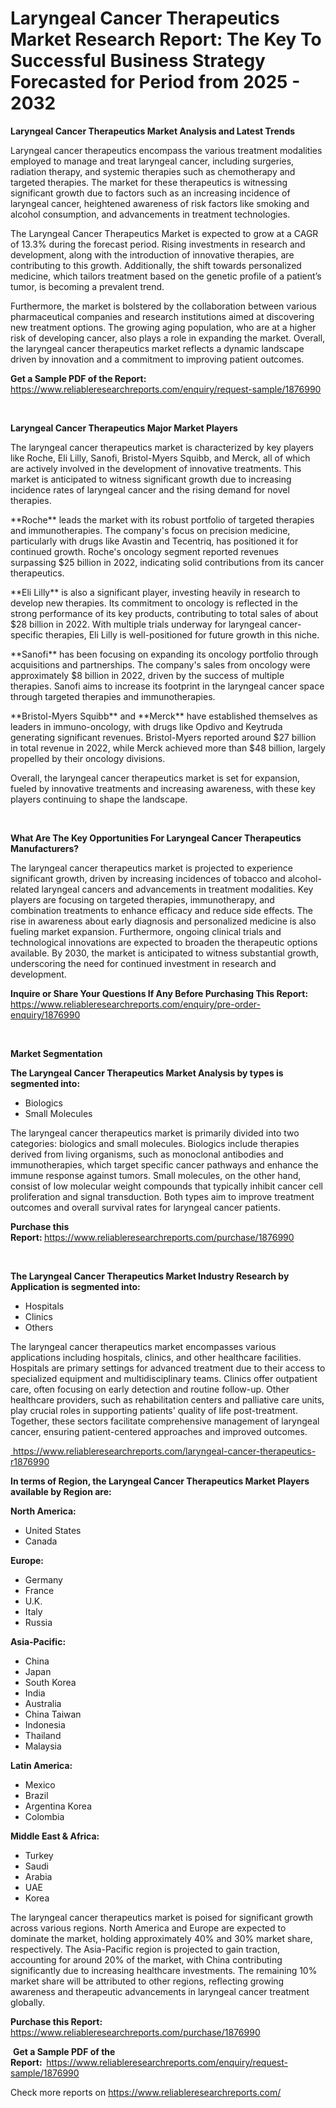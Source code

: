 <p><h1>Laryngeal Cancer Therapeutics Market Research Report: The Key To Successful Business Strategy Forecasted for Period from 2025 - 2032</h1></p><p><strong>Laryngeal Cancer Therapeutics Market Analysis and Latest Trends</strong></p>
<p><p>Laryngeal cancer therapeutics encompass the various treatment modalities employed to manage and treat laryngeal cancer, including surgeries, radiation therapy, and systemic therapies such as chemotherapy and targeted therapies. The market for these therapeutics is witnessing significant growth due to factors such as an increasing incidence of laryngeal cancer, heightened awareness of risk factors like smoking and alcohol consumption, and advancements in treatment technologies.</p><p>The Laryngeal Cancer Therapeutics Market is expected to grow at a CAGR of 13.3% during the forecast period. Rising investments in research and development, along with the introduction of innovative therapies, are contributing to this growth. Additionally, the shift towards personalized medicine, which tailors treatment based on the genetic profile of a patient’s tumor, is becoming a prevalent trend.</p><p>Furthermore, the market is bolstered by the collaboration between various pharmaceutical companies and research institutions aimed at discovering new treatment options. The growing aging population, who are at a higher risk of developing cancer, also plays a role in expanding the market. Overall, the laryngeal cancer therapeutics market reflects a dynamic landscape driven by innovation and a commitment to improving patient outcomes.</p></p>
<p><strong>Get a Sample PDF of the Report:&nbsp;</strong> <a href="https://www.reliableresearchreports.com/enquiry/request-sample/1876990?utm_campaign=2641&utm_medium=2&utm_source=Github&utm_content=ia&utm_term=08032025&utm_id=laryngeal-cancer-therapeutics">https://www.reliableresearchreports.com/enquiry/request-sample/1876990</a></p>
<p>&nbsp;</p>
<p><strong>Laryngeal Cancer Therapeutics Major Market Players</strong></p>
<p><p>The laryngeal cancer therapeutics market is characterized by key players like Roche, Eli Lilly, Sanofi, Bristol-Myers Squibb, and Merck, all of which are actively involved in the development of innovative treatments. This market is anticipated to witness significant growth due to increasing incidence rates of laryngeal cancer and the rising demand for novel therapies.</p><p>**Roche** leads the market with its robust portfolio of targeted therapies and immunotherapies. The company's focus on precision medicine, particularly with drugs like Avastin and Tecentriq, has positioned it for continued growth. Roche's oncology segment reported revenues surpassing $25 billion in 2022, indicating solid contributions from its cancer therapeutics.</p><p>**Eli Lilly** is also a significant player, investing heavily in research to develop new therapies. Its commitment to oncology is reflected in the strong performance of its key products, contributing to total sales of about $28 billion in 2022. With multiple trials underway for laryngeal cancer-specific therapies, Eli Lilly is well-positioned for future growth in this niche.</p><p>**Sanofi** has been focusing on expanding its oncology portfolio through acquisitions and partnerships. The company's sales from oncology were approximately $8 billion in 2022, driven by the success of multiple therapies. Sanofi aims to increase its footprint in the laryngeal cancer space through targeted therapies and immunotherapies.</p><p>**Bristol-Myers Squibb** and **Merck** have established themselves as leaders in immuno-oncology, with drugs like Opdivo and Keytruda generating significant revenues. Bristol-Myers reported around $27 billion in total revenue in 2022, while Merck achieved more than $48 billion, largely propelled by their oncology divisions.</p><p>Overall, the laryngeal cancer therapeutics market is set for expansion, fueled by innovative treatments and increasing awareness, with these key players continuing to shape the landscape.</p></p>
<p>&nbsp;</p>
<p><strong>What Are The Key Opportunities For Laryngeal Cancer Therapeutics Manufacturers?</strong></p>
<p><p>The laryngeal cancer therapeutics market is projected to experience significant growth, driven by increasing incidences of tobacco and alcohol-related laryngeal cancers and advancements in treatment modalities. Key players are focusing on targeted therapies, immunotherapy, and combination treatments to enhance efficacy and reduce side effects. The rise in awareness about early diagnosis and personalized medicine is also fueling market expansion. Furthermore, ongoing clinical trials and technological innovations are expected to broaden the therapeutic options available. By 2030, the market is anticipated to witness substantial growth, underscoring the need for continued investment in research and development.</p></p>
<p><strong>Inquire or Share Your Questions If Any Before Purchasing This Report:</strong> <a href="https://www.reliableresearchreports.com/enquiry/pre-order-enquiry/1876990?utm_campaign=2641&utm_medium=2&utm_source=Github&utm_content=ia&utm_term=08032025&utm_id=laryngeal-cancer-therapeutics">https://www.reliableresearchreports.com/enquiry/pre-order-enquiry/1876990</a></p>
<p>&nbsp;</p>
<p><strong>Market Segmentation</strong></p>
<p><strong>The Laryngeal Cancer Therapeutics Market Analysis by types is segmented into:</strong></p>
<p><ul><li>Biologics</li><li>Small Molecules</li></ul></p>
<p><p>The laryngeal cancer therapeutics market is primarily divided into two categories: biologics and small molecules. Biologics include therapies derived from living organisms, such as monoclonal antibodies and immunotherapies, which target specific cancer pathways and enhance the immune response against tumors. Small molecules, on the other hand, consist of low molecular weight compounds that typically inhibit cancer cell proliferation and signal transduction. Both types aim to improve treatment outcomes and overall survival rates for laryngeal cancer patients.</p></p>
<p><strong>Purchase this Report:&nbsp;</strong><a href="https://www.reliableresearchreports.com/purchase/1876990?utm_campaign=2641&utm_medium=2&utm_source=Github&utm_content=ia&utm_term=08032025&utm_id=laryngeal-cancer-therapeutics">https://www.reliableresearchreports.com/purchase/1876990</a></p>
<p>&nbsp;</p>
<p><strong>The Laryngeal Cancer Therapeutics Market Industry Research by Application is segmented into:</strong></p>
<p><ul><li>Hospitals</li><li>Clinics</li><li>Others</li></ul></p>
<p><p>The laryngeal cancer therapeutics market encompasses various applications including hospitals, clinics, and other healthcare facilities. Hospitals are primary settings for advanced treatment due to their access to specialized equipment and multidisciplinary teams. Clinics offer outpatient care, often focusing on early detection and routine follow-up. Other healthcare providers, such as rehabilitation centers and palliative care units, play crucial roles in supporting patients' quality of life post-treatment. Together, these sectors facilitate comprehensive management of laryngeal cancer, ensuring patient-centered approaches and improved outcomes.</p></p>
<p><a href="https://www.reliableresearchreports.com/laryngeal-cancer-therapeutics-r1876990?utm_campaign=2641&utm_medium=2&utm_source=Github&utm_content=ia&utm_term=08032025&utm_id=laryngeal-cancer-therapeutics">&nbsp;https://www.reliableresearchreports.com/laryngeal-cancer-therapeutics-r1876990</a></p>
<p><strong>In terms of Region, the Laryngeal Cancer Therapeutics Market Players available by Region are:</strong></p>
<p>
    <p> <strong> North America: </strong>
        <ul>
            <li>United States</li>
            <li>Canada</li>
        </ul>
        </p> 
    <p> <strong> Europe: </strong>
        <ul>
            <li>Germany</li>
            <li>France</li>
            <li>U.K.</li>
            <li>Italy</li>
            <li>Russia</li>
        </ul>
        </p> 
    <p> <strong> Asia-Pacific: </strong>
        <ul>
            <li>China</li>
            <li>Japan</li>
            <li>South Korea</li>
            <li>India</li>
            <li>Australia</li>
            <li>China Taiwan</li>
            <li>Indonesia</li>
            <li>Thailand</li>
            <li>Malaysia</li>
        </ul>
        </p> 
    <p> <strong> Latin America: </strong>
        <ul>
            <li>Mexico</li>
            <li>Brazil</li>
            <li>Argentina Korea</li>
            <li>Colombia</li>
        </ul>
        </p> 
    <p> <strong> Middle East & Africa: </strong>
        <ul>
            <li>Turkey</li>
            <li>Saudi</li>
            <li>Arabia</li>
            <li>UAE</li>
            <li>Korea</li>
        </ul>
    </p>
    </p>
<p><p>The laryngeal cancer therapeutics market is poised for significant growth across various regions. North America and Europe are expected to dominate the market, holding approximately 40% and 30% market share, respectively. The Asia-Pacific region is projected to gain traction, accounting for around 20% of the market, with China contributing significantly due to increasing healthcare investments. The remaining 10% market share will be attributed to other regions, reflecting growing awareness and therapeutic advancements in laryngeal cancer treatment globally.</p></p>
<p><strong>Purchase this Report: </strong><a href="https://www.reliableresearchreports.com/purchase/1876990?utm_campaign=2641&utm_medium=2&utm_source=Github&utm_content=ia&utm_term=08032025&utm_id=laryngeal-cancer-therapeutics">https://www.reliableresearchreports.com/purchase/1876990</a></p>
<p>&nbsp;<strong>Get a Sample PDF of the Report:&nbsp;&nbsp;</strong><a href="https://www.reliableresearchreports.com/enquiry/request-sample/1876990?utm_campaign=2641&utm_medium=2&utm_source=Github&utm_content=ia&utm_term=08032025&utm_id=laryngeal-cancer-therapeutics">https://www.reliableresearchreports.com/enquiry/request-sample/1876990</a></p>
<p><strong></strong></p>
<p>Check more reports on <a href="https://www.reliableresearchreports.com/?utm_campaign=2641&utm_medium=2&utm_source=Github&utm_content=ia&utm_term=08032025&utm_id=laryngeal-cancer-therapeutics">https://www.reliableresearchreports.com/</a></p>
